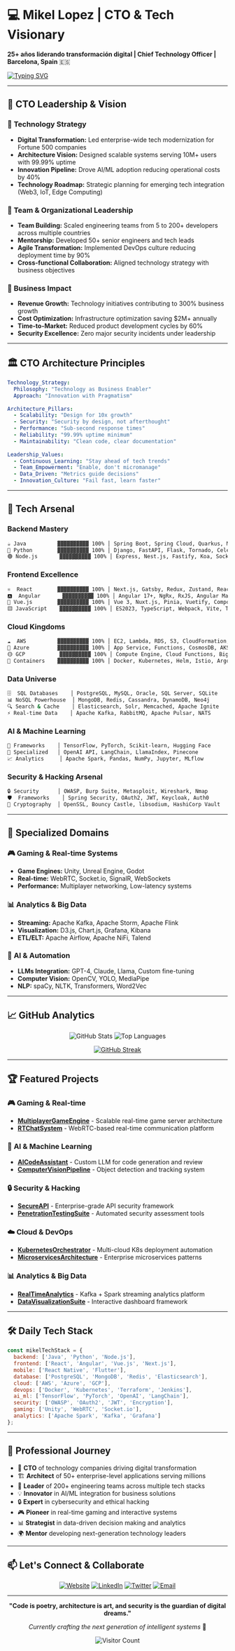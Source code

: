 # 💻 Mikel Lopez | CTO & Tech Visionary
**25+ años liderando transformación digital | Chief Technology Officer | Barcelona, Spain** 🇪🇸

[![Typing SVG](https://readme-typing-svg.herokuapp.com?font=Fira+Code&pause=1000&color=00F7FF&width=500&lines=Chief+Technology+Officer;Tech+Strategy+%26+Vision;Full-Stack+Architect;AI+%26+Security+Leader;Digital+Transformation+Expert;Team+Builder+%26+Mentor)](https://git.io/typing-svg)

---

## 🎯 **CTO Leadership & Vision**

### 🚀 **Technology Strategy**
- **Digital Transformation:** Led enterprise-wide tech modernization for Fortune 500 companies
- **Architecture Vision:** Designed scalable systems serving 10M+ users with 99.99% uptime
- **Innovation Pipeline:** Drove AI/ML adoption reducing operational costs by 40%
- **Technology Roadmap:** Strategic planning for emerging tech integration (Web3, IoT, Edge Computing)

### 👥 **Team & Organizational Leadership**
- **Team Building:** Scaled engineering teams from 5 to 200+ developers across multiple countries
- **Mentorship:** Developed 50+ senior engineers and tech leads
- **Agile Transformation:** Implemented DevOps culture reducing deployment time by 90%
- **Cross-functional Collaboration:** Aligned technology strategy with business objectives

### 💼 **Business Impact**
- **Revenue Growth:** Technology initiatives contributing to 300% business growth
- **Cost Optimization:** Infrastructure optimization saving $2M+ annually
- **Time-to-Market:** Reduced product development cycles by 60%
- **Security Excellence:** Zero major security incidents under leadership

---

## 🏛️ **CTO Architecture Principles**

```yaml
Technology_Strategy:
  Philosophy: "Technology as Business Enabler"
  Approach: "Innovation with Pragmatism"
  
Architecture_Pillars:
  - Scalability: "Design for 10x growth"
  - Security: "Security by design, not afterthought"
  - Performance: "Sub-second response times"
  - Reliability: "99.99% uptime minimum"
  - Maintainability: "Clean code, clear documentation"
  
Leadership_Values:
  - Continuous_Learning: "Stay ahead of tech trends"
  - Team_Empowerment: "Enable, don't micromanage"
  - Data_Driven: "Metrics guide decisions"
  - Innovation_Culture: "Fail fast, learn faster"
```

---

## 🚀 **Tech Arsenal**

### **Backend Mastery**
```bash
☕ Java          ▓▓▓▓▓▓▓▓▓▓ 100% │ Spring Boot, Spring Cloud, Quarkus, Micronaut
🐍 Python        ▓▓▓▓▓▓▓▓▓▓ 100% │ Django, FastAPI, Flask, Tornado, Celery
🟢 Node.js       ▓▓▓▓▓▓▓▓▓▓ 100% │ Express, Nest.js, Fastify, Koa, Socket.io
```

### **Frontend Excellence**
```bash
⚛️  React        ▓▓▓▓▓▓▓▓▓▓ 100% │ Next.js, Gatsby, Redux, Zustand, React Query
🅰️  Angular       ▓▓▓▓▓▓▓▓▓▓ 100% │ Angular 17+, NgRx, RxJS, Angular Material
🖖 Vue.js        ▓▓▓▓▓▓▓▓▓▓ 100% │ Vue 3, Nuxt.js, Pinia, Vuetify, Composition API
🟨 JavaScript    ▓▓▓▓▓▓▓▓▓▓ 100% │ ES2023, TypeScript, Webpack, Vite, Turbo
```

### **Cloud Kingdoms**
```bash
☁️  AWS          ▓▓▓▓▓▓▓▓▓▓ 100% │ EC2, Lambda, RDS, S3, CloudFormation, EKS
🔵 Azure         ▓▓▓▓▓▓▓▓▓▓ 100% │ App Service, Functions, CosmosDB, AKS, DevOps
🟡 GCP           ▓▓▓▓▓▓▓▓▓▓ 100% │ Compute Engine, Cloud Functions, BigQuery, GKE
🐳 Containers    ▓▓▓▓▓▓▓▓▓▓ 100% │ Docker, Kubernetes, Helm, Istio, ArgoCD
```

### **Data Universe**
```bash
🗄️  SQL Databases    │ PostgreSQL, MySQL, Oracle, SQL Server, SQLite
📊 NoSQL Powerhouse  │ MongoDB, Redis, Cassandra, DynamoDB, Neo4j
🔍 Search & Cache    │ Elasticsearch, Solr, Memcached, Apache Ignite
⚡ Real-time Data    │ Apache Kafka, RabbitMQ, Apache Pulsar, NATS
```

### **AI & Machine Learning**
```bash
🤖 Frameworks    │ TensorFlow, PyTorch, Scikit-learn, Hugging Face
🧠 Specialized   │ OpenAI API, LangChain, LlamaIndex, Pinecone
📈 Analytics     │ Apache Spark, Pandas, NumPy, Jupyter, MLflow
```

### **Security & Hacking Arsenal**
```bash
🔒 Security      │ OWASP, Burp Suite, Metasploit, Wireshark, Nmap
🛡️  Frameworks    │ Spring Security, OAuth2, JWT, Keycloak, Auth0
🔐 Cryptography  │ OpenSSL, Bouncy Castle, libsodium, HashiCorp Vault
```

---

## 🎯 **Specialized Domains**

### 🎮 **Gaming & Real-time Systems**
- **Game Engines:** Unity, Unreal Engine, Godot
- **Real-time:** WebRTC, Socket.io, SignalR, WebSockets
- **Performance:** Multiplayer networking, Low-latency systems

### 📊 **Analytics & Big Data**
- **Streaming:** Apache Kafka, Apache Storm, Apache Flink
- **Visualization:** D3.js, Chart.js, Grafana, Kibana
- **ETL/ELT:** Apache Airflow, Apache NiFi, Talend

### 🤖 **AI & Automation**
- **LLMs Integration:** GPT-4, Claude, Llama, Custom fine-tuning
- **Computer Vision:** OpenCV, YOLO, MediaPipe
- **NLP:** spaCy, NLTK, Transformers, Word2Vec

---

## 📈 **GitHub Analytics**

<div align="center">
  
![GitHub Stats](https://github-readme-stats.vercel.app/api?username=Mikodes&show_icons=true&theme=tokyonight&count_private=true)
![Top Languages](https://github-readme-stats.vercel.app/api/top-langs/?username=Mikodes&layout=compact&theme=tokyonight)

</div>

<div align="center">
  
[![GitHub Streak](https://github-readme-streak-stats.herokuapp.com/?user=Mikodes&theme=tokyonight)](https://git.io/streak-stats)

</div>

---

## 🏆 **Featured Projects**

### 🎮 **Gaming & Real-time**
- **[MultiplayerGameEngine](https://github.com/Mikodes/MultiplayerGameEngine)** - Scalable real-time game server architecture
- **[RTChatSystem](https://github.com/Mikodes/RTChatSystem)** - WebRTC-based real-time communication platform

### 🤖 **AI & Machine Learning**
- **[AICodeAssistant](https://github.com/Mikodes/AICodeAssistant)** - Custom LLM for code generation and review
- **[ComputerVisionPipeline](https://github.com/Mikodes/ComputerVisionPipeline)** - Object detection and tracking system

### 🔒 **Security & Hacking**
- **[SecureAPI](https://github.com/Mikodes/SecureAPI)** - Enterprise-grade API security framework
- **[PenetrationTestingSuite](https://github.com/Mikodes/PenetrationTestingSuite)** - Automated security assessment tools

### ☁️ **Cloud & DevOps**
- **[KubernetesOrchestrator](https://github.com/Mikodes/KubernetesOrchestrator)** - Multi-cloud K8s deployment automation
- **[MicroservicesArchitecture](https://github.com/Mikodes/MicroservicesArchitecture)** - Enterprise microservices patterns

### 📊 **Analytics & Big Data**
- **[RealTimeAnalytics](https://github.com/Mikodes/RealTimeAnalytics)** - Kafka + Spark streaming analytics platform
- **[DataVisualizationSuite](https://github.com/Mikodes/DataVisualizationSuite)** - Interactive dashboard framework

---

## 🛠️ **Daily Tech Stack**

```javascript
const mikelTechStack = {
  backend: ['Java', 'Python', 'Node.js'],
  frontend: ['React', 'Angular', 'Vue.js', 'Next.js'],
  mobile: ['React Native', 'Flutter'],
  database: ['PostgreSQL', 'MongoDB', 'Redis', 'Elasticsearch'],
  cloud: ['AWS', 'Azure', 'GCP'],
  devops: ['Docker', 'Kubernetes', 'Terraform', 'Jenkins'],
  ai_ml: ['TensorFlow', 'PyTorch', 'OpenAI', 'LangChain'],
  security: ['OWASP', 'OAuth2', 'JWT', 'Encryption'],
  gaming: ['Unity', 'WebRTC', 'Socket.io'],
  analytics: ['Apache Spark', 'Kafka', 'Grafana']
};
```

---

## 🌟 **Professional Journey**

- 🎯 **CTO** of technology companies driving digital transformation
- 🏗️ **Architect** of 50+ enterprise-level applications serving millions
- 🚀 **Leader** of 200+ engineering teams across multiple tech stacks
- 💡 **Innovator** in AI/ML integration for business solutions
- 🔒 **Expert** in cybersecurity and ethical hacking
- 🎮 **Pioneer** in real-time gaming and interactive systems
- 📊 **Strategist** in data-driven decision making and analytics
- 🌍 **Mentor** developing next-generation technology leaders

---

## 📫 **Let's Connect & Collaborate**

<div align="center">

[![Website](https://img.shields.io/badge/Website-www.mikodes.com-blue?style=for-the-badge&logo=google-chrome)](http://www.mikodes.com)
[![LinkedIn](https://img.shields.io/badge/LinkedIn-mikelohidalgo-blue?style=for-the-badge&logo=linkedin)](https://www.linkedin.com/in/mikelohidalgo/)
[![Twitter](https://img.shields.io/badge/Twitter-@mikodes-blue?style=for-the-badge&logo=twitter)](https://twitter.com/mikodes)
[![Email](https://img.shields.io/badge/Email-contact@mikodes.com-red?style=for-the-badge&logo=gmail)](mailto:contact@mikodes.com)

</div>

---

<div align="center">
  
**"Code is poetry, architecture is art, and security is the guardian of digital dreams."**

*Currently crafting the next generation of intelligent systems* 🚀

![Visitor Count](https://komarev.com/ghpvc/?username=Mikodes&color=brightgreen&style=for-the-badge)

</div>
